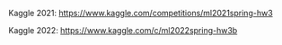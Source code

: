 Kaggle 2021: https://www.kaggle.com/competitions/ml2021spring-hw3

Kaggle 2022: https://www.kaggle.com/c/ml2022spring-hw3b